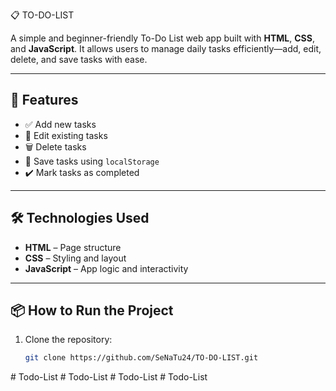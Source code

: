  📋 TO-DO-LIST

A simple and beginner-friendly To-Do List web app built with **HTML**, **CSS**, and **JavaScript**. It allows users to manage daily tasks efficiently—add, edit, delete, and save tasks with ease.

---

## 🚀 Features

-   ✅ Add new tasks
-   📝 Edit existing tasks
-   🗑️ Delete tasks
-   💾 Save tasks using `localStorage`
-   ✔️ Mark tasks as completed

---

## 🛠️ Technologies Used

-   **HTML** – Page structure
-   **CSS** – Styling and layout
-   **JavaScript** – App logic and interactivity

---

## 📦 How to Run the Project

1. Clone the repository:
    ```bash
    git clone https://github.com/SeNaTu24/TO-DO-LIST.git
    ```
#   T o d o - L i s t 
 
 #   T o d o - L i s t 
 
 #   T o d o - L i s t 
 
 #   T o d o - L i s t 
 
 
